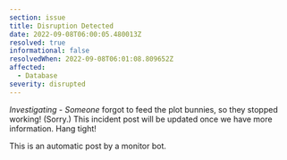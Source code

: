 ```yaml
---
section: issue
title: Disruption Detected
date: 2022-09-08T06:00:05.480013Z
resolved: true
informational: false
resolvedWhen: 2022-09-08T06:01:08.809652Z
affected:
  - Database
severity: disrupted
---
```

*Investigating* - _Someone_ forgot to feed the plot bunnies, so they stopped working! (Sorry.) This incident post will be updated once we have more information. Hang tight!

This is an automatic post by a monitor bot.
        